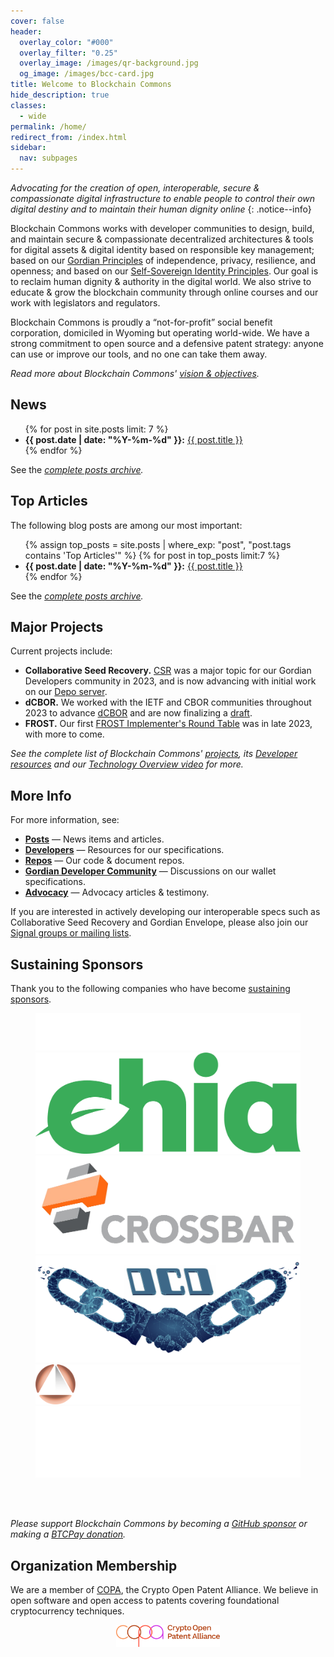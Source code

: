 ```yaml
---
cover: false
header:
  overlay_color: "#000"
  overlay_filter: "0.25"
  overlay_image: /images/qr-background.jpg
  og_image: /images/bcc-card.jpg
title: Welcome to Blockchain Commons
hide_description: true
classes:
  - wide
permalink: /home/
redirect_from: /index.html
sidebar:
  nav: subpages
---
```


_Advocating for the creation of open, interoperable, secure &
compassionate digital infrastructure to enable people to control their
own digital destiny and to maintain their human dignity online_
{: .notice--info}

Blockchain Commons works with developer communities to design, build, and maintain secure & compassionate decentralized architectures & tools for digital assets & digital identity based on responsible key management; based on our [Gordian Principles](https://github.com/BlockchainCommons/Gordian#gordian-principles) of independence, privacy, resilience, and openness; and based on our [Self-Sovereign Identity Principles](https://github.com/WebOfTrustInfo/self-sovereign-identity/blob/master/self-sovereign-identity-principles.md). Our goal is to reclaim human dignity & authority in the digital world. We also strive to educate & grow the blockchain community through online courses and our work with legislators and regulators.

Blockchain Commons is proudly a “not-for-profit” social benefit corporation, domiciled in Wyoming but operating world-wide. We have a strong commitment to open source and a defensive patent strategy: anyone can use or improve our tools, and no one can take them away. 

_Read more about Blockchain Commons' [vision & objectives](vision.md)._

## News

<ul>
{% for post in site.posts limit: 7 %}
<li><b>{{ post.date | date: "%Y-%m-%d" }}:</b> <a href="{{ post.url }}">{{ post.title }}</a></li>
{% endfor %}
</ul>

See the _[complete posts archive](https://www.blockchaincommons.com/posts/)._

## Top Articles

The following blog posts are among our most important:

<ul>
{% assign top_posts = site.posts | where_exp: "post", "post.tags contains 'Top Articles'" %}
{% for post in top_posts limit:7 %}
<li><b>{{ post.date | date: "%Y-%m-%d" }}:</b> <a href="{{ post.url }}">{{ post.title }}</a></li>
{% endfor %}
</ul>

See the _[complete posts archive](https://www.blockchaincommons.com/posts/)._

## Major Projects

Current projects include:

* **Collaborative Seed Recovery.** [CSR](https://developer.blockchaincommons.com/csr/) was a major topic for our Gordian Developers community in 2023, and is now advancing with initial work on our [Depo server](https://github.com/BlockchainCommons/bc-depo-rust).
* **dCBOR.** We worked with the IETF and CBOR communities throughout 2023 to advance [dCBOR](https://developer.blockchaincommons.com/dcbor/) and are now finalizing a [draft](https://datatracker.ietf.org/doc/draft-mcnally-deterministic-cbor/).
* **FROST.** Our first [FROST Implementer's Round Table](https://developer.blockchaincommons.com/frost/meeting1/) was in late 2023, with more to come.
  
_See the complete list of Blockchain Commons' [projects](/projects/), its [Developer resources](https://developer.blockchaincommons.com) and our [Technology Overview video](https://www.youtube.com/embed/RYgOFSdUqWY) for more._

## More Info

For more information, see:
* [**Posts**](https://www.blockchaincommons.com/posts/) — News items and articles.
* [**Developers**](https://developer.blockchaincommons.com/) — Resources for our specifications.
* [**Repos**](https://github.com/BlockchainCommons) — Our code & document repos.
* [**Gordian Developer Community**](https://github.com/BlockchainCommons/Gordian-Developer-Community/discussions) — Discussions on our wallet specifications.
* [**Advocacy**](https://advocacy.blockchaincommons.com/) — Advocacy articles & testimony.

If you are interested in actively developing our interoperable specs such as Collaborative Seed Recovery and Gordian Envelope, please also join our [Signal groups or mailing lists](/subscribe/).

## Sustaining Sponsors

Thank you to the following companies who have become [sustaining sponsors](sponsors.html).

<figure class="third">
  <a href="https://bitmark.com/"><img src="/images/sponsors/bitmark-logo-black.png"></a>
  <a href="https://www.chia.net/"><img src="/images/sponsors/chia-logo.png"></a>
  <a href="https://www.crossbar-inc.com/"><img src="/images/sponsors/crossbar-black.png"></a>
  <a href="https://contract.design/"><img src="/images/sponsors/dcd-logo.png"></a>
  <a href="https://foundationdevices.com/"><img src="/images/sponsors/foundation-logo-black.png"></a>
  <a href="https://unchained-capital.com/"><img src="/images/sponsors/unchained-capital-black.png"></a>
</figure>

<br><br>

_Please support Blockchain Commons by becoming a [GitHub sponsor](https://github.com/sponsors/BlockchainCommons) or making a [BTCPay donation](https://btcpay.blockchaincommons.com/)._

## Organization Membership

We are a member of [COPA](https://open-patent.org/), the Crypto Open Patent Alliance. We believe in open software and open access to patents covering foundational cryptocurrency techniques.

<p align="center">
  <a href="https://www.opencrypto.org/"><img src="/images/copa-logo.png" width="33%" align="center"></a>
</p>

